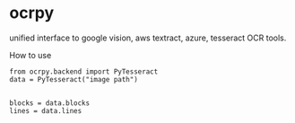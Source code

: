 # ocrpy
unified interface to google vision, aws textract, azure, tesseract OCR tools.

How to use
```
from ocrpy.backend import PyTesseract
data = PyTesseract("image path")


blocks = data.blocks
lines = data.lines

```